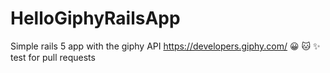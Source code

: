 # HelloGiphyRailsApp
Simple rails 5 app with the giphy API https://developers.giphy.com/ 😀 🐱 ✨
test for pull requests